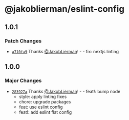 # @jakoblierman/eslint-config

## 1.0.1

### Patch Changes

- [`a710fa9`](https://github.com/JakobLierman/js-tooling/commit/a710fa9481fa7b33631caf8e51c782a0fac01e33) Thanks [@JakobLierman](https://github.com/JakobLierman)! - - fix: nextjs linting

## 1.0.0

### Major Changes

- [`283927a`](https://github.com/JakobLierman/js-tooling/commit/283927ac75d1de94cd81956d1310e4a74e65926d) Thanks [@JakobLierman](https://github.com/JakobLierman)! - - feat!: bump node
  - style: apply linting fixes
  - chore: upgrade packages
  - feat: use eslint config
  - feat!: add eslint flat config
